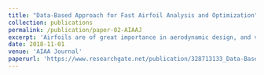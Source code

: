 ```yaml
---
title: "Data-Based Approach for Fast Airfoil Analysis and Optimization"
collection: publications
permalink: /publication/paper-02-AIAAJ
excerpt: 'Airfoils are of great importance in aerodynamic design, and various tools have been developed to evaluate and optimize their performance. Existing tools are usually either accurate or efficient, but not both. This paper presents a tool that can analyze airfoils in both subsonic and transonic regimes in about one hundredth of a second, and optimize airfoil shapes in a few seconds. We use camber and thickness mode shapes derived from over one thousand existing airfoils to parameterize the airfoil shape, which reduces the number of design variables. More than one hundred thousand RANS evaluations associated with different airfoils and flow conditions are used to train a surrogate model that combines gradient-enhanced kriging, partial least squares, and mixture of experts. These surrogate models provide fast aerodynamic analysis and gradient computation, which are coupled with a gradient-based optimizer to perform rapid airfoil shape design optimization. When comparing the surrogate-based optimization with optimization based on direct RANS evaluations, the largest differences in minimum Cd are 0.04 counts for subsonic cases and 2.5 counts for transonic cases. This approach opens the door for interactive airfoil analysis and design optimization using any modern computer or mobile device.'
date: 2018-11-01
venue: 'AIAA Journal'
paperurl: 'https://www.researchgate.net/publication/328713133_Data-Based_Approach_for_Fast_Airfoil_Analysis_and_Optimization'
---
```


